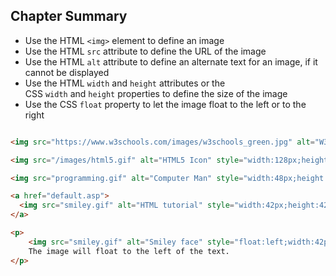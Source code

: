 ## Chapter Summary
- Use the HTML `<img>` element to define an image
- Use the HTML `src` attribute to define the URL of the image
- Use the HTML `alt` attribute to define an alternate text for an image, if it cannot be displayed
- Use the HTML `width` and `height` attributes or the CSS `width` and `height` properties to define the size of the image
- Use the CSS `float` property to let the image float to the left or to the right

``` html

<img src="https://www.w3schools.com/images/w3schools_green.jpg" alt="W3Schools.com">

<img src="/images/html5.gif" alt="HTML5 Icon" style="width:128px;height:128px;">

<img src="programming.gif" alt="Computer Man" style="width:48px;height:48px;">

<a href="default.asp">  
  <img src="smiley.gif" alt="HTML tutorial" style="width:42px;height:42px;">  
</a>

<p>
	<img src="smiley.gif" alt="Smiley face" style="float:left;width:42px;height:42px;">  
	The image will float to the left of the text.
</p>
```